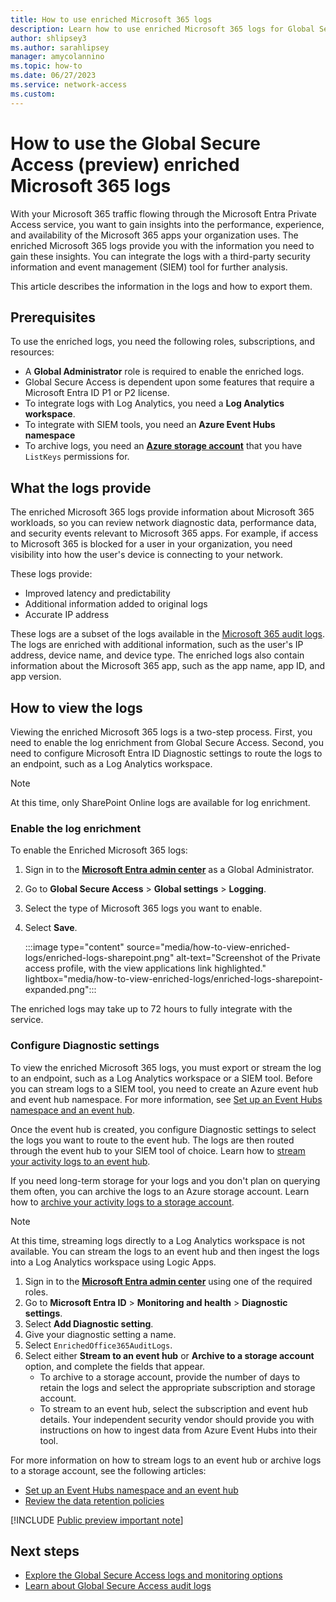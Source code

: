 ```yaml
---
title: How to use enriched Microsoft 365 logs
description: Learn how to use enriched Microsoft 365 logs for Global Secure Access (preview).
author: shlipsey3
ms.author: sarahlipsey
manager: amycolannino
ms.topic: how-to
ms.date: 06/27/2023
ms.service: network-access
ms.custom: 
---
```


# How to use the Global Secure Access (preview) enriched Microsoft 365 logs

With your Microsoft 365 traffic flowing through the Microsoft Entra Private Access service, you want to gain insights into the performance, experience, and availability of the Microsoft 365 apps your organization uses. The enriched Microsoft 365 logs provide you with the information you need to gain these insights. You can integrate the logs with a third-party security information and event management (SIEM) tool for further analysis.

This article describes the information in the logs and how to export them.

## Prerequisites

To use the enriched logs, you need the following roles, subscriptions, and resources:

* A **Global Administrator** role is required to enable the enriched logs.
* Global Secure Access is dependent upon some features that require a Microsoft Entra ID P1 or P2 license.
* To integrate logs with Log Analytics, you need a **Log Analytics workspace**.
* To integrate with SIEM tools, you need an **Azure Event Hubs namespace**
* To archive logs, you need an **[Azure storage account](../storage/common/storage-account-create.md)** that you have `ListKeys` permissions for.

## What the logs provide

The enriched Microsoft 365 logs provide information about Microsoft 365 workloads, so you can review network diagnostic data, performance data, and security events relevant to Microsoft 365 apps. For example, if access to Microsoft 365 is blocked for a user in your organization, you need visibility into how the user's device is connecting to your network.

These logs provide:
- Improved latency and predictability
- Additional information added to original logs
- Accurate IP address

These logs are a subset of the logs available in the [Microsoft 365 audit logs](/microsoft-365/compliance/search-the-audit-log-in-security-and-compliance?view=0365-worldwide&preserve-view=true). The logs are enriched with additional information, such as the user's IP address, device name, and device type. The enriched logs also contain information about the Microsoft 365 app, such as the app name, app ID, and app version.

## How to view the logs

Viewing the enriched Microsoft 365 logs is a two-step process. First, you need to enable the log enrichment from Global Secure Access. Second, you need to configure Microsoft Entra ID Diagnostic settings to route the logs to an endpoint, such as a Log Analytics workspace.

> [!NOTE]
> At this time, only SharePoint Online logs are available for log enrichment. 
### Enable the log enrichment

To enable the Enriched Microsoft 365 logs:

1. Sign in to the **[Microsoft Entra admin center](https://entra.microsoft.com)** as a Global Administrator.
1. Go to **Global Secure Access** > **Global settings** > **Logging**.
1. Select the type of Microsoft 365 logs you want to enable.
1. Select **Save**.

    :::image type="content" source="media/how-to-view-enriched-logs/enriched-logs-sharepoint.png" alt-text="Screenshot of the Private access profile, with the view applications link highlighted." lightbox="media/how-to-view-enriched-logs/enriched-logs-sharepoint-expanded.png":::

The enriched logs may take up to 72 hours to fully integrate with the service. 

### Configure Diagnostic settings

To view the enriched Microsoft 365 logs, you must export or stream the log to an endpoint, such as a Log Analytics workspace or a SIEM tool. Before you can stream logs to a SIEM tool, you need to create an Azure event hub and event hub namespace. For more information, see [Set up an Event Hubs namespace and an event hub](../event-hubs/event-hubs-create.md).

Once the event hub is created, you configure Diagnostic settings to select the logs you want to route to the event hub. The logs are then routed through the event hub to your SIEM tool of choice. Learn how to [stream your activity logs to an event hub](../active-directory/reports-monitoring/tutorial-azure-monitor-stream-logs-to-event-hub.md).

If you need long-term storage for your logs and you don't plan on querying them often, you can archive the logs to an Azure storage account. Learn how to [archive your activity logs to a storage account](../active-directory/reports-monitoring/quickstart-azure-monitor-route-logs-to-storage-account.md).

> [!NOTE]
> At this time, streaming logs directly to a Log Analytics workspace is not available. You can stream the logs to an event hub and then ingest the logs into a Log Analytics workspace using Logic Apps.

1. Sign in to the **[Microsoft Entra admin center](https://entra.microsoft.com)** using one of the required roles.
1. Go to **Microsoft Entra ID** > **Monitoring and health** > **Diagnostic settings**.
1. Select **Add Diagnostic setting**.
1. Give your diagnostic setting a name.
1. Select `EnrichedOffice365AuditLogs`.
1. Select either **Stream to an event hub** or **Archive to a storage account** option, and complete the fields that appear.
    - To archive to a storage account, provide the number of days to retain the logs and select the appropriate subscription and storage account.
    - To stream to an event hub, select the subscription and event hub details. Your independent security vendor should provide you with instructions on how to ingest data from Azure Event Hubs into their tool.

For more information on how to stream logs to an event hub or archive logs to a storage account, see the following articles:

- [Set up an Event Hubs namespace and an event hub](../event-hubs/event-hubs-create.md)
- [Review the data retention policies](../active-directory/reports-monitoring/reference-reports-data-retention.md)  

[!INCLUDE [Public preview important note](./includes/public-preview-important-note.md)]

## Next steps

- [Explore the Global Secure Access logs and monitoring options](concept-global-secure-access-logs-monitoring.md)
- [Learn about Global Secure Access audit logs](how-to-access-audit-logs.md)

